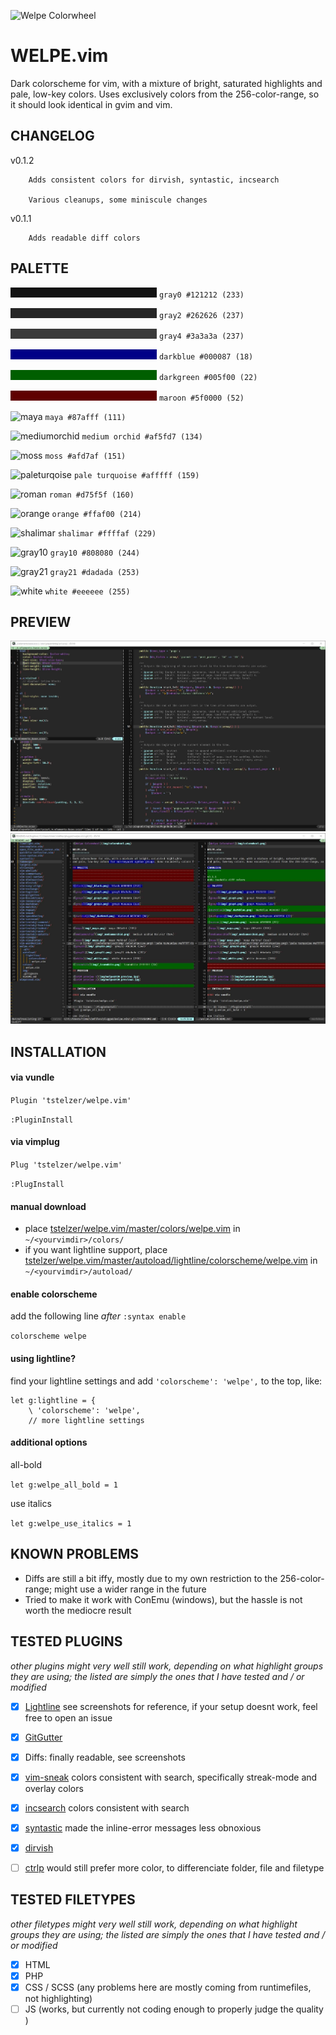 ![Welpe Colorwheel](img/colorwheel.png)

WELPE.vim 
===========

Dark colorscheme for vim, with a mixture of bright, saturated highlights
and pale, low-key colors. Uses exclusively colors from the 256-color-range, so it should look identical in gvim and vim.

CHANGELOG
---------

v0.1.2  

        Adds consistent colors for dirvish, syntastic, incsearch

        Various cleanups, some miniscule changes

v0.1.1  

        Adds readable diff colors

## PALETTE

![gray0](img/_gray0.png) `gray0 #121212 (233)`

![gray2](img/_gray2.png) `gray2 #262626 (237)`

![gray4](img/_gray4.png) `gray4 #3a3a3a (237)`

![darkblue](img/_darkblue.png) `darkblue #000087 (18)`

![darkgreen](img/_darkgreen.png) `darkgreen #005f00 (22)`

![maroon](img/_maroon.png) `maroon #5f0000 (52)`

![maya](img/_maya.png) `maya #87afff (111)`

![mediumorchid](img/_mediumorchid.png) `medium orchid #af5fd7 (134)`

![moss](img/_moss.png) `moss #afd7af (151)`

![paleturqoise](img/_paleturquoise.png) `pale turquoise #afffff (159)`

![roman](img/_roman.png) `roman #d75f5f (160)`

![orange](img/_orange.png) `orange #ffaf00 (214)`

![shalimar](img/_shalimar.png) `shalimar #ffffaf (229)`

![gray10](img/_gray10.png) `gray10 #808080 (244)`

![gray21](img/_gray21.png) `gray21 #dadada (253)`

![white](img/_white.png) `white #eeeeee (255)`

## PREVIEW

![GVIM preview 1](img/gvim-welpe-preview-1.jpg)
![GVIM preview 2](img/gvim-welpe-preview-2.jpg)

## INSTALLATION

#### via vundle

`Plugin 'tstelzer/welpe.vim'`

`:PluginInstall`

#### via vimplug

`Plug 'tstelzer/welpe.vim'`

`:PlugInstall`

#### manual download

- place [tstelzer/welpe.vim/master/colors/welpe.vim](https://raw.githubusercontent.com/tstelzer/welpe.vim/master/colors/welpe.vim) in `~/<yourvimdir>/colors/`
- if you want lightline support, place [tstelzer/welpe.vim/master/autoload/lightline/colorscheme/welpe.vim](https://raw.githubusercontent.com/tstelzer/welpe.vim/master/autoload/lightline/colorscheme/welpe.vim) in `~/<yourvimdir>/autoload/`

#### enable colorscheme

add the following line *after* `:syntax enable`

`colorscheme welpe`

#### using lightline?

find your lightline settings and add `'colorscheme': 'welpe',` to the top, like:

```
let g:lightline = {
    \ 'colorscheme': 'welpe',
    // more lightline settings
```

#### additional options

all-bold

`let g:welpe_all_bold = 1`

use italics

`let g:welpe_use_italics = 1`

## KNOWN PROBLEMS

- Diffs are still a bit iffy, mostly due to my own restriction to the 256-color-range; 
might use a wider range in the future
- Tried to make it work with ConEmu (windows), but the hassle is not worth the mediocre result

## TESTED PLUGINS
*other plugins might very well still work, depending on what highlight groups
they are using; the listed are simply the ones that I have tested and / or
modified*

- [x] [Lightline](https://github.com/itchyny/lightline.vim)
see screenshots for reference, if your setup doesnt work, feel free to open an issue

- [x] [GitGutter](https://github.com/airblade/vim-gitgutter)

- [x] Diffs: finally readable, see screenshots

- [x] [vim-sneak](https://github.com/justinmk/vim-sneak) colors consistent with
  search, specifically streak-mode and overlay colors

- [x] [incsearch](https://github.com/haya14busa/incsearch.vim) colors consistent
  with search

- [x] [syntastic](https://github.com/scrooloose/syntastic) made the inline-error
messages less obnoxious

- [x] [dirvish](https://github.com/justinmk/vim-dirvish) 

- [  ] [ctrlp](https://github.com/ctrlpvim/ctrlp.vim) would still prefer more
  color, to differenciate folder, file and filetype

## TESTED FILETYPES
*other filetypes might very well still work, depending on what highlight groups
they are using; the listed are simply the ones that I have tested and / or
modified*

- [x] HTML
- [x] PHP
- [x] CSS / SCSS (any problems here are mostly coming from runtimefiles, not highlighting)
- [ ] JS (works, but currently not coding enough to properly judge the quality )
